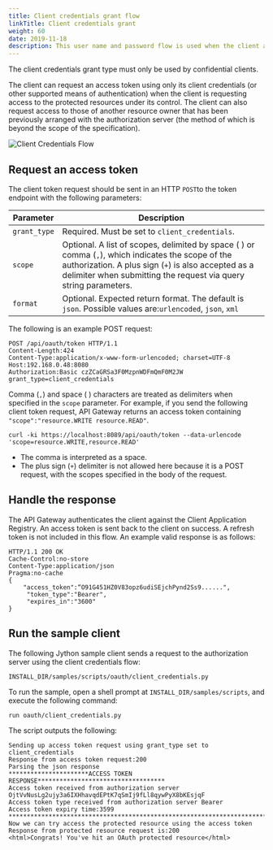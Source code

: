 ```yaml
---
title: Client credentials grant flow
linkTitle: Client credentials grant
weight: 60
date: 2019-11-18
description: This user name and password flow is used when the client application needs to directly access its own resources on the resource server. Only the client application's credentials are used in this flow. The resource owner's credentials are not required.
---
```


The client credentials grant type must only be used by confidential clients.

The client can request an access token using only its client credentials (or other supported means of authentication) when the client is requesting access to the protected resources under its control. The client can also request access to those of another resource owner that has been previously arranged with the authorization server (the method of which is beyond the scope of the specification).

![Client Credentials Flow](/Images/OAuth/APIgw_Client_cred_grant_flow.png)

## Request an access token

The client token request should be sent in an HTTP `POST`to the token endpoint with the following parameters:

| Parameter    | Description                                             |
|--------------|---------------------------------------------------------|
| `grant_type` | Required. Must be set to `client_credentials`.          |
| `scope`      | Optional. A list of scopes, delimited by space ( ) or comma (`,`), which indicates the scope of the authorization. A plus sign (`+`) is also accepted as a delimiter when submitting the request via query string  parameters.              |
| `format`     | Optional. Expected return format. The default is `json`. Possible values are:`urlencoded`, `json`, `xml`  |

The following is an example POST request:

```
POST /api/oauth/token HTTP/1.1
Content-Length:424
Content-Type:application/x-www-form-urlencoded; charset=UTF-8
Host:192.168.0.48:8080
Authorization:Basic czZCaGRSa3F0MzpnWDFmQmF0M2JW
grant_type=client_credentials
```

Comma (`,`) and space ( ) characters are treated as delimiters when specified in the `scope` parameter. For example, if you send the following client token request, API Gateway returns an access token containing `"scope":"resource.WRITE resource.READ"`.

```
curl -ki https://localhost:8089/api/oauth/token --data-urlencode 'scope=resource.WRITE,resource.READ'
```

* The comma is interpreted as a space.
* The plus sign (`+`) delimiter is not allowed here because it is a POST request, with the scopes specified in the body of the request.

## Handle the response

The API Gateway authenticates the client against the Client Application Registry. An access token is sent back to the client on success. A refresh token is not included in this flow. An example valid response is as follows:

```
HTTP/1.1 200 OK
Cache-Control:no-store
Content-Type:application/json
Pragma:no-cache
{
    "access_token":“O91G451HZ0V83opz6udiSEjchPynd2Ss9......",
     "token_type":"Bearer",
     "expires_in":"3600"
}
```

## Run the sample client

The following Jython sample client sends a request to the authorization server using the client credentials flow:

```
INSTALL_DIR/samples/scripts/oauth/client_credentials.py
```

To run the sample, open a shell prompt at `INSTALL_DIR/samples/scripts`, and execute the following command:

```
run oauth/client_credentials.py
```

The script outputs the following:

```
Sending up access token request using grant_type set to client_credentials
Response from access token request:200
Parsing the json response
**********************ACCESS TOKEN RESPONSE***********************************
Access token received from authorization server OjtVvNusLg2ujy3a6IXHhavqdEPtK7qSmIj9fLl8qywPyX8bKEsjqF
Access token type received from authorization server Bearer
Access token expiry time:3599
******************************************************************************
Now we can try access the protected resource using the access token
Response from protected resource request is:200
<html>Congrats! You've hit an OAuth protected resource</html>
```
